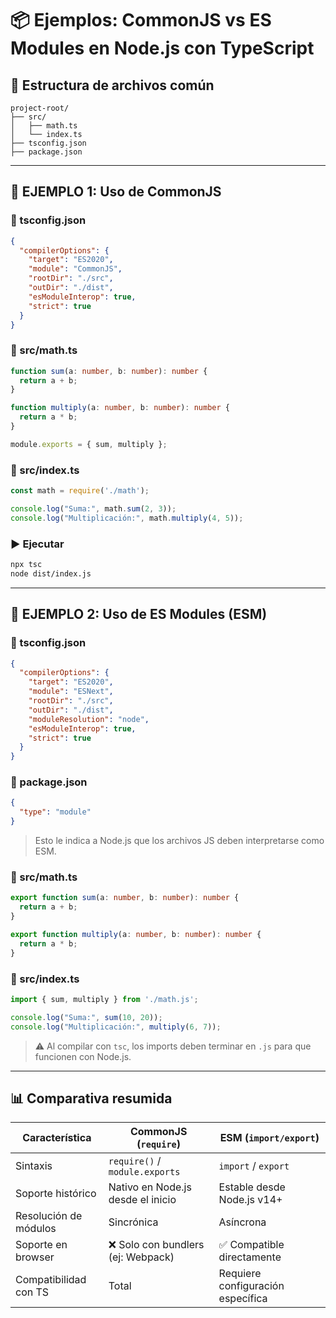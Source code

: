 # 📦 Ejemplos: CommonJS vs ES Modules en Node.js con TypeScript

## 🧩 Estructura de archivos común

```
project-root/
├── src/
│   ├── math.ts
│   └── index.ts
├── tsconfig.json
├── package.json
```

---

## 🧪 EJEMPLO 1: Uso de **CommonJS**

### 🔧 tsconfig.json

```json
{
  "compilerOptions": {
    "target": "ES2020",
    "module": "CommonJS",
    "rootDir": "./src",
    "outDir": "./dist",
    "esModuleInterop": true,
    "strict": true
  }
}
```

### 📄 src/math.ts

```ts
function sum(a: number, b: number): number {
  return a + b;
}

function multiply(a: number, b: number): number {
  return a * b;
}

module.exports = { sum, multiply };
```

### 📄 src/index.ts

```ts
const math = require('./math');

console.log("Suma:", math.sum(2, 3));
console.log("Multiplicación:", math.multiply(4, 5));
```

### ▶️ Ejecutar

```bash
npx tsc
node dist/index.js
```

---

## 🧪 EJEMPLO 2: Uso de **ES Modules (ESM)**

### 🔧 tsconfig.json

```json
{
  "compilerOptions": {
    "target": "ES2020",
    "module": "ESNext",
    "rootDir": "./src",
    "outDir": "./dist",
    "moduleResolution": "node",
    "esModuleInterop": true,
    "strict": true
  }
}
```

### 🔧 package.json

```json
{
  "type": "module"
}
```

> Esto le indica a Node.js que los archivos JS deben interpretarse como ESM.

### 📄 src/math.ts

```ts
export function sum(a: number, b: number): number {
  return a + b;
}

export function multiply(a: number, b: number): number {
  return a * b;
}
```

### 📄 src/index.ts

```ts
import { sum, multiply } from './math.js';

console.log("Suma:", sum(10, 20));
console.log("Multiplicación:", multiply(6, 7));
```

> ⚠️ Al compilar con `tsc`, los imports deben terminar en `.js` para que funcionen con Node.js.

---

## 📊 Comparativa resumida

| Característica        | CommonJS (`require`)               | ESM (`import/export`)               |
|----------------------|-------------------------------------|-------------------------------------|
| Sintaxis             | `require()` / `module.exports`      | `import` / `export`                 |
| Soporte histórico    | Nativo en Node.js desde el inicio   | Estable desde Node.js v14+          |
| Resolución de módulos| Sincrónica                          | Asíncrona                           |
| Soporte en browser   | ❌ Solo con bundlers (ej: Webpack)  | ✅ Compatible directamente           |
| Compatibilidad con TS| Total                               | Requiere configuración específica   |
